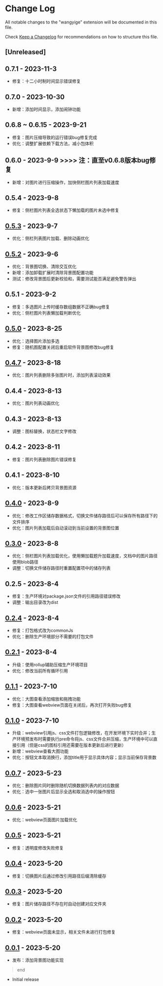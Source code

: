# Change Log

All notable changes to the "wangyige" extension will be documented in this file.

Check [Keep a Changelog](http://keepachangelog.com/) for recommendations on how to structure this file.

## [Unreleased]

## 0.7.1 - 2023-11-3
 - 修复：十二小时制时间显示错误修复

## 0.7.0 - 2023-10-30
 - 新增：添加时间显示，添加闹钟功能

## 0.6.8 ~ 0.6.15 - 2023-9-21
 - 修复：图片压缩导致的运行错误bug修复完成
 - 优化：调整扩展依赖下载方法，减小包体积

## 0.6.0 - 2023-9-9  >>>>  注：直至v0.6.8版本bug修复
 - 新增：对图片进行压缩操作，加快侧栏图片列表加载速度

## 0.5.4 - 2023-9-8
 - 修复：侧栏图片列表全选状态下懒加载的图片未选中修复

## [0.5.3] - 2023-9-7
 - 优化：侧栏列表图片加载、删除动画优化

## [0.5.2] - 2023-9-6
 - 优化：背景图切换、清除交互优化
 - 新增：添加卸载扩展时清除背景图配置功能
 - 测试：修改背景图后更新校验和，需要测试能否满足避免警告弹出

## 0.5.1 - 2023-9-2
 - 修复：多选图片上传时缓存数组数据不正确bug修复
 - 优化：侧栏图片列表懒加载判断优化

## [0.5.0] - 2023-8-25
 - 优化：选择图片添加多选
 - 修复：随机图配置关闭后重启软件背景图修改bug修复

## [0.4.7] - 2023-8-18
 - 优化：图片列表删除多张图片时，添加列表滚动效果

## 0.4.4 - 2023-8-13
 - 优化：图片列表动画优化

## 0.4.3 - 2023-8-13
 - 调整：图标替换，状态栏文字修改

## 0.4.2 - 2023-8-11
 - 修复：图片列表删除图片错误修复

## 0.4.1 - 2023-8-10
 - 优化：版本更新后拷贝背景图资源

## [0.4.0] - 2023-8-9
 - 优化：修改工作区储存数据格式，切换文件储存路径后可以保存所有路径下的文件排序
 - 优化：图片列表加载后自动滚动到当前设置的背景图位置

## [0.3.0] - 2023-8-8
 - 优化：侧栏图片列表加载优化，使用懒加载题升加载速度，文档中的图片路径使用blob路径
 - 调整：切换文件储存路径时重置配置项中的储存列表

## 0.2.5 - 2023-8-4
 - 修复：生产环境对package.json文件的引用路径错误修改
 - 调整：输出目录改为dist

## [0.2.4] - 2023-8-4
 - 修复：打包格式改为commonJs
 - 优化：删除生产环境部分不需要的打包文件

## [0.2.1] - 2023-8-4
 - 升级：使用rollup辅助压缩生产环境项目
 - 优化：修改当前所有循环引用

## [0.1.1] - 2023-7-10
 - 优化：大图查看添加缩放和拖拽功能
 - 修复：大图查看webview页面在关闭后，再次打开失败bug修复

## [0.1.0] - 2023-7-10
 - 升级：webview引用js、css文件打包逻辑修改，在开发环境下实时合并；生产环境预发布时需要执行pre命令将js、css文件合并压缩，生产环境中可以直接引用（但是css的图标引用还需要在版本更新后进行更新）
 - 新增：webview查看大图功能
 - 优化：按钮文本取消换行，添加title用于显示具体内容；显示当前保存背景数

## [0.0.7] - 2023-5-23

- 优化：删除图片同时删除随机切换数据列表内的对应数据
- 优化：选中一张图片后显示全选和取消选中的操作按钮

## [0.0.6] - 2023-5-21

- 优化：webview页面图片加载优化

## [0.0.5] - 2023-5-21

- 修复：透明度修改失败修复

## [0.0.4] - 2023-5-20

- 修复：切换图片后通过修改引用路径后缀清除缓存

## [0.0.3] - 2023-5-20

- 修复：图片储存路径不存在时自动创建对应文件夹

## [0.0.2] - 2023-5-20

- 修复：webview页面未显示，相关文件未进行打包修复

## [0.0.1] - 2023-5-20

- 发布：添加背景图功能实现
> end
- Initial release

[0.5.3]: https://github.com/wangyige0701/vscode-custom-extension/releases/tag/v0.5.3
[0.5.2]: https://github.com/wangyige0701/vscode-custom-extension/releases/tag/v0.5.2
[0.5.0]: https://github.com/wangyige0701/vscode-custom-extension/releases/tag/v0.5.0
[0.4.7]: https://github.com/wangyige0701/vscode-custom-extension/releases/tag/v0.4.7
[0.4.0]: https://github.com/wangyige0701/vscode-custom-extension/releases/tag/v0.4.0
[0.3.0]: https://github.com/wangyige0701/vscode-custom-extension/releases/tag/v0.3.0
[0.2.4]: https://github.com/wangyige0701/vscode-custom-extension/releases/tag/v0.2.4
[0.2.1]: https://github.com/wangyige0701/vscode-custom-extension/releases/tag/v0.2.1
[0.1.1]: https://github.com/wangyige0701/vscode-custom-extension/releases/tag/v0.1.1
[0.1.0]: https://github.com/wangyige0701/vscode-custom-extension/releases/tag/v0.1.0
[0.0.7]: https://github.com/wangyige0701/vscode-custom-extension/releases/tag/v0.0.7
[0.0.6]: https://github.com/wangyige0701/vscode-custom-extension/releases/tag/v0.0.6
[0.0.5]: https://github.com/wangyige0701/vscode-custom-extension/releases/tag/v0.0.5
[0.0.4]: https://github.com/wangyige0701/vscode-custom-extension/releases/tag/v0.0.4
[0.0.3]: https://github.com/wangyige0701/vscode-custom-extension/releases/tag/v0.0.3
[0.0.2]: https://github.com/wangyige0701/vscode-custom-extension/releases/tag/v0.0.2
[0.0.1]: https://github.com/wangyige0701/vscode-custom-extension/releases/tag/v0.0.1